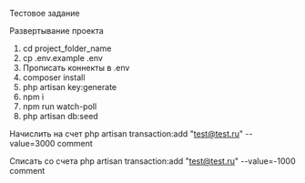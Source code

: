 Тестовое задание

Развертывание проекта
1) cd project_folder_name
2) cp .env.example .env
3) Прописать коннекты в .env
4) composer install
5) php artisan key:generate
6) npm i
7) npm run watch-poll
8) php artisan db:seed

Начислить на счет
php artisan transaction:add "test@test.ru" --value=3000 comment

Списать со счета
php artisan transaction:add "test@test.ru" --value=-1000 comment
